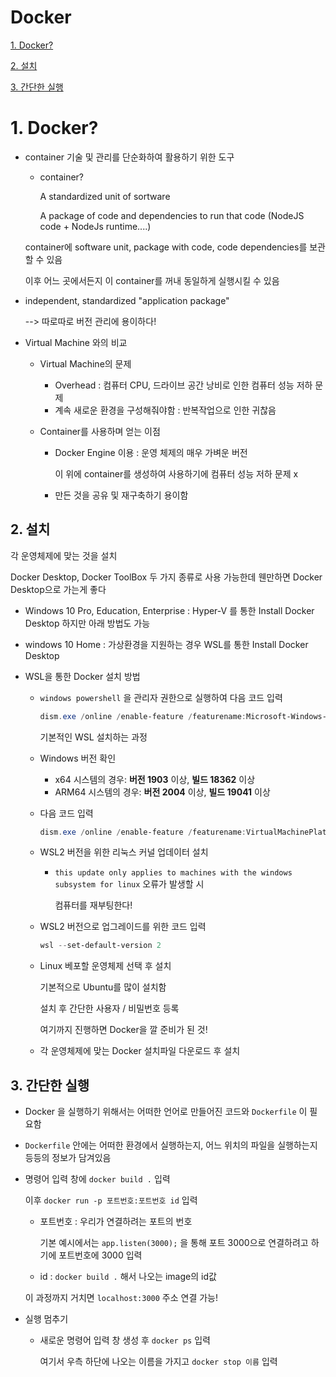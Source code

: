 # Docker

[1. Docker?]()

[2. 설치]()

[3. 간단한 실행]()

# 1. Docker?

- container 기술 및 관리를 단순화하여 활용하기 위한 도구

  - container?

    A standardized unit of sortware

    A package of code and dependencies to run that code (NodeJS code + NodeJs runtime....)

  container에 software unit, package with code, code dependencies를 보관할 수 있음

  이후 어느 곳에서든지 이 container를 꺼내 동일하게 실행시킬 수 있음

- independent, standardized "application package"

  --> 따로따로 버전 관리에 용이하다!

- Virtual Machine 와의 비교

  - Virtual Machine의 문제

    - Overhead : 컴퓨터 CPU, 드라이브 공간 낭비로 인한 컴퓨터 성능 저하 문제
    - 계속 새로운 환경을 구성해줘야함 : 반복작업으로 인한 귀찮음

  - Container를 사용하며 얻는 이점

    - Docker Engine 이용 : 운영 체제의 매우 가벼운 버전

      이 위에 container를 생성하여 사용하기에 컴퓨터 성능 저하 문제 x

    - 만든 것을 공유 및 재구축하기 용이함

## 2. 설치

각 운영체제에 맞는 것을 설치

Docker Desktop, Docker ToolBox 두 가지 종류로 사용 가능한데 웬만하면 Docker Desktop으로 가는게 좋다

- Windows 10 Pro, Education, Enterprise : Hyper-V 를 통한 Install Docker Desktop 하지만 아래 방법도 가능

- windows 10 Home : 가상환경을 지원하는 경우 WSL를 통한 Install Docker Desktop

- WSL을 통한 Docker 설치 방법

  - `windows powershell`  을 관리자 권한으로 실행하여 다음 코드 입력

    ```powershell
    dism.exe /online /enable-feature /featurename:Microsoft-Windows-Subsystem-Linux /all /norestart
    ```

    기본적인 WSL 설치하는 과정

  - Windows 버전 확인

    - x64 시스템의 경우: **버전 1903** 이상, **빌드 18362** 이상
    - ARM64 시스템의 경우: **버전 2004** 이상, **빌드 19041** 이상

  - 다음 코드 입력

    ```powershell
    dism.exe /online /enable-feature /featurename:VirtualMachinePlatform /all /norestart
    ```
  
  - WSL2 버전을 위한 리눅스 커널 업데이터 설치
  
    - `this update only applies to machines with the windows subsystem for linux` 오류가 발생할 시
  
      컴퓨터를 재부팅한다!
  
  - WSL2 버전으로 업그레이드를 위한 코드 입력
  
    ```powershell
    wsl --set-default-version 2
    ```
  
  - Linux 베포할 운영체제 선택 후 설치
  
    기본적으로 Ubuntu를 많이 설치함
  
    설치 후 간단한 사용자 / 비밀번호 등록 
  
    여기까지 진행하면 Docker을 깔 준비가 된 것!
  
  - 각 운영체제에 맞는 Docker 설치파일 다운로드 후 설치

 ## 3. 간단한 실행

- Docker 을 실행하기 위해서는 어떠한 언어로 만들어진 코드와 `Dockerfile` 이 필요함

- `Dockerfile` 안에는 어떠한 환경에서 실행하는지, 어느 위치의 파일을 실행하는지 등등의 정보가 담겨있음

- 명령어 입력 창에 `docker build .` 입력 

  이후 `docker run -p 포트번호:포트번호 id` 입력

  - 포트번호 : 우리가 연결하려는 포트의 번호

    기본 예시에서는 `app.listen(3000);` 을 통해 포트 3000으로 연결하려고 하기에 포트번호에 3000 입력

  - id : `docker build .` 해서 나오는 image의 id값

  이 과정까지 거치면 `localhost:3000` 주소 연결 가능!

- 실행 멈추기

  - 새로운 명령어 입력 창 생성 후 `docker ps` 입력

    여기서 우측 하단에 나오는 이름을 가지고 `docker stop 이름` 입력

